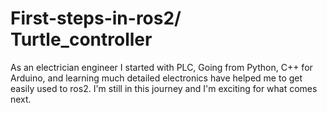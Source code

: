 # First-steps-in-ros2/ Turtle_controller
As an electrician engineer I started with PLC, Going from Python, C++ for Arduino, and learning much detailed electronics have helped me to get easily used to ros2. I'm still in this journey and I'm exciting for what comes next.
